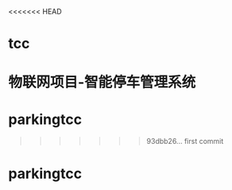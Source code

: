 <<<<<<< HEAD
# tcc
物联网项目-智能停车管理系统
=======
# parkingtcc
>>>>>>> 93dbb26... first commit
# parkingtcc
